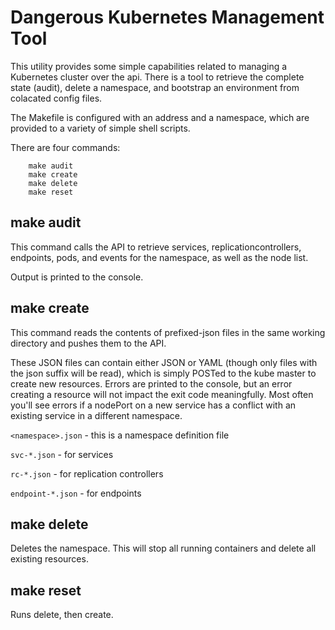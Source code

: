 # Dangerous Kubernetes Management Tool

This utility provides some simple capabilities related to managing a Kubernetes cluster over the api.  There is a tool to retrieve the complete state (audit), delete a namespace, and bootstrap an environment from colacated config files.  

The Makefile is configured with an address and a namespace, which are provided to a variety of simple shell scripts.

There are four commands:

```
    make audit
    make create
    make delete
    make reset
```

## make audit

This command calls the API to retrieve services, replicationcontrollers, endpoints, pods, and events for the namespace, as well as the node list.

Output is printed to the console.


## make create

This command reads the contents of prefixed-json files in the same working directory and pushes them to the API.

These JSON files can contain either JSON or YAML (though only files with the json suffix will be read), which is simply POSTed to the kube master to create new resources.  Errors are printed to the console, but an error creating a resource will not impact the exit code meaningfully.  Most often you'll see errors if a nodePort on a new service has a conflict with an existing service in a different namespace.

`<namespace>.json` - this is a namespace definition file

`svc-*.json` - for services

`rc-*.json` - for replication controllers

`endpoint-*.json` - for endpoints


## make delete

Deletes the namespace.  This will stop all running containers and delete all existing resources.


## make reset

Runs delete, then create.


